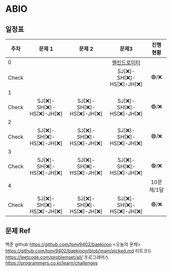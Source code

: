 # ABIO

## 일정표

| **주차**  |  **문제 1**                                      | **문제 2**                                       | **문제3**                                         |**진행 현황**|
| ---- |:-----------------------------------------------:|:-----------------------------------------------:| :-----------------------------------------------:|:-------:|
|0     |                                                 |                                                 | [팰린드로미터](https://www.acmicpc.net/problem/4096)|          |
|Check |                                                 |                                                 | SJ[❌]-SH[❌]-HS[❌]-JH[❌]                       | 🟢/❌     |
|1     |                                                 |                                                 |                                                  |          |
|Check | SJ[❌]-SH[❌]-HS[❌]-JH[❌]                      | SJ[❌]-SH[❌]-HS[❌]-JH[❌]                       | SJ[❌]-SH[❌]-HS[❌]-JH[❌]                       | 🟢/❌     |
|2     |                                                 |                                                 |                                                  |          |
|Check | SJ[❌]-SH[❌]-HS[❌]-JH[❌]                      | SJ[❌]-SH[❌]-HS[❌]-JH[❌]                       | SJ[❌]-SH[❌]-HS[❌]-JH[❌]                       | 🟢/❌     |
|3     |                                                 |                                                 |                                                  |          |
|Check | SJ[❌]-SH[❌]-HS[❌]-JH[❌]                      | SJ[❌]-SH[❌]-HS[❌]-JH[❌]                       | SJ[❌]-SH[❌]-HS[❌]-JH[❌]                       | 🟢/❌     |
|4     |                                                 |                                                 |                                                  | 10문제/1달 |
|Check | SJ[❌]-SH[❌]-HS[❌]-JH[❌]                      | SJ[❌]-SH[❌]-HS[❌]-JH[❌]                       | SJ[❌]-SH[❌]-HS[❌]-JH[❌]                       | 🟢/❌     |




## 문제 Ref
백준 github https://github.com/tony9402/baekjoon
<오늘의 문제> https://github.com/tony9402/baekjoon/blob/main/picked.md
리트코드 https://leetcode.com/problemset/all/
프로그래머스 https://programmers.co.kr/learn/challenges
